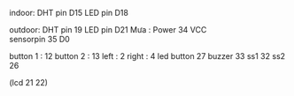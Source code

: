 indoor:
DHT pin D15
LED pin D18

outdoor:
DHT pin 19
LED pin D21
Mưa :   Power 34 VCC	
	sensorpin 35 D0	

button 1 : 12
button 2 : 13
left : 2
right : 4
led button 27
buzzer 33
ss1 32
ss2 26

(lcd 21 22)
